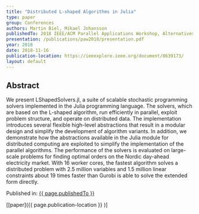 ```yaml
---
title: "Distributed L-shaped Algorithms in Julia"
type: paper
group: Conferences
authors: Martin Biel, Mikael Johansson
publishedTo: 2018 IEEE/ACM Parallel Applications Workshop, Alternatives To MPI (PAW-ATM)
presentation: /publications/paw2018/presentation.pdf
year: 2018
date: 2018-11-16
publication-location: https://ieeexplore.ieee.org/document/8639173/
layout: default
---
```


## Abstract

We present LShapedSolvers.jl, a suite of scalable stochastic programming solvers implemented in the Julia programming language. The solvers, which are based on the L-shaped algorithm, run efficiently in parallel, exploit problem structure, and operate on distributed data. The implementation introduces several flexible high-level abstractions that result in a modular design and simplify the development of algorithm variants. In addition, we demonstrate how the abstractions available in the Julia module for distributed computing are exploited to simplify the implementation of the parallel algorithms. The performance of the solvers is evaluated on large-scale problems for finding optimal orders on the Nordic day-ahead electricity market. With 16 worker cores, the fastest  algorithm solves a distributed problem with 2.5 million variables and 1.5 million linear constraints about 19 times faster than Gurobi is able to solve the extended form directly.

Published in: [{{ page.publishedTo }}](https://ieeexplore.ieee.org/xpl/mostRecentIssue.jsp?punumber=8630813)

[[paper]({{ page.publication-location }} )]
